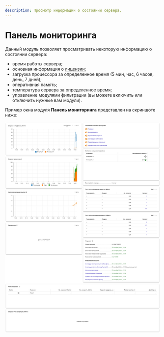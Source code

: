 ```yaml
---
description: Просмотр информации о состоянии сервера.
---
```


# Панель мониторинга

Данный модуль позволяет просматривать некоторую информацию о состоянии сервера:

* время работы сервера;
* основная информация о [лицензии](../service/license-management.md);
* загрузка процессора за определенное время (5 мин, час, 6 часов, день, 7 дней);
* оперативная память;
* температура сервера за определенное время;
* управление модулями фильтрации (вы можете включить или отключить нужные вам модули).

Пример окна модуля **Панель мониторинга** представлен на скриншоте ниже:

![](/.gitbook/assets/monitor-panel.png)
